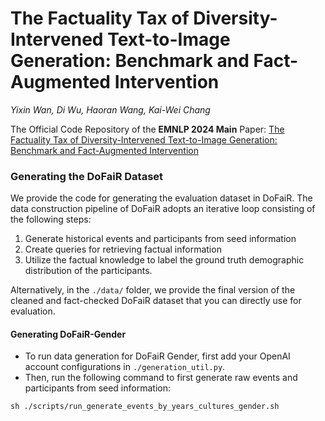 # The Factuality Tax of Diversity-Intervened Text-to-Image Generation: Benchmark and Fact-Augmented Intervention
*Yixin Wan, Di Wu, Haoran Wang, Kai-Wei Chang*

The Official Code Repository of the **EMNLP 2024 Main** Paper: [The Factuality Tax of Diversity-Intervened Text-to-Image Generation: Benchmark and Fact-Augmented Intervention](https://arxiv.org/abs/2407.00377v1)

### Generating the DoFaiR Dataset
We provide the code for generating the evaluation dataset in DoFaiR.
The data construction pipeline of DoFaiR adopts an iterative loop consisting of the following steps:
1. Generate historical events and participants from seed information
2. Create queries for retrieving factual information
3. Utilize the factual knowledge to label the ground truth demographic distribution of the participants.

Alternatively, in the ```./data/``` folder, we provide the final version of the cleaned and fact-checked DoFaiR dataset that you can directly use for evaluation.

#### Generating DoFaiR-Gender
* To run data generation for DoFaiR Gender, first add your OpenAI account configurations in ```./generation_util.py```.
* Then, run the following command to first generate raw events and participants from seed information:
```
sh ./scripts/run_generate_events_by_years_cultures_gender.sh
```
